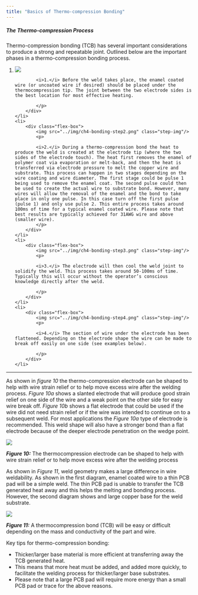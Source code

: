 ```yaml
---
title: "Basics of Thermo-compression Bonding"
---
```


##### The Thermo-compression Process

Thermo-compression bonding (TCB) has several important considerations
to produce a strong and repeatable joint. Outlined below are the important
phases in a thermo-compression bonding process.

<ol class="list-no-number instruction-list">
	<li>
		<div class="flex-box">
			<img src="../img/ch4-bonding-step1.png" class="step-img"/>
		 	<p>

		 	<i>1.</i> Before the weld takes place, the enamel coated wire (or uncoated wire if desired) should be placed under the thermocompression tip. The joint between the two electrode sides is the best location for most effective heating.

		 	</p>
		</div>
	</li>
	<li>
		<div class="flex-box">
			<img src="../img/ch4-bonding-step2.png" class="step-img"/>
			<p>

			<i>2.</i> During a thermo-compression bond the heat to produce the weld is created at the electrode tip (where the two sides of the electrode touch). The heat first removes the enamel of polymer coat via evaporation or melt-back, and then the heat is transferred via electrode pressure to melt the copper wire and substrate. This process can happen in two stages depending on the wire coating and wire diameter. The first stage could be pulse 1 being used to remove the enamel coat. The second pulse could then be used to create the actual wire to substrate bond. However, many wires will allow the removal of the enamel and the bond to take place in only one pulse. In this case turn off the first pulse (pulse 1) and only use pulse 2. This entire process takes around 100ms of time for a typical enamel coated wire. Please note that best results are typically achieved for 31AWG wire and above (smaller wire).
			</p>
		</div>
	</li>
	<li>
		<div class="flex-box">
			<img src="../img/ch4-bonding-step3.png" class="step-img"/>
			<p>

			<i>3.</i> The electrode will then cool the weld joint to solidify the weld. This process takes around 50-100ms of time. Typically this will occur without the operator’s conscious knowledge directly after the weld.

			</p>
		</div>
	</li>
	<li>
		<div class="flex-box">
			<img src="../img/ch4-bonding-step4.png" class="step-img"/> 
			<p>

			<i>4.</i> The section of wire under the electrode has been flattened. Depending on the electrode shape the wire can be made to break off easily on one side (see examples below).

			</p>
		</div>
	</li>
</ol>

---

As shown in *figure 10* the
thermo-compression
electrode can be shaped to
help with wire strain relief
or to help move excess wire after the welding process. *Figure 10a* shows a
slanted electrode that will produce good strain relief on one side of the wire
and a weak point on the other side for easy wire break off. *Figure 10b* shows a
flat electrode that could be used if the wire did not need strain relief or if the
wire was intended to continue on to a subsequent weld. For most applications
the *Figure 10a* type of electrode is recommended. This weld shape will also
have a stronger bond than a flat electrode because of the deeper electrode
penetration on the wedge point.

<img src="../img/ch4-fig10.png" class="figure-img"/>

***Figure 10:*** The thermocompression electrode can be shaped to help with wire strain relief or to help move excess wire after the welding process

As shown in *Figure 11*, weld geometry makes a large difference in wire
weldability. As shown in the first diagram, enamel coated wire to a thin
PCB pad will be a simple weld. The thin PCB pad is unable to transfer the
TCB generated heat away and this helps the melting and bonding process.
However, the second diagram shows and large copper base for the weld
substrate.

<img src="../img/ch4-fig11.png" class="figure-img"/>

***Figure 11:*** A thermocompression bond (TCB) will be easy or difficult depending on the mass and conductivity of the part and wire.

Key tips for thermo-compression bonding:

* Thicker/larger base material is more efficient at transferring away the TCB generated heat.
* This means that more heat must be added, and added more quickly, to facilitate the welding process for thicker/larger base substrates.
* Please note that a large PCB pad will require more energy than a small PCB pad or trace for the above reasons.